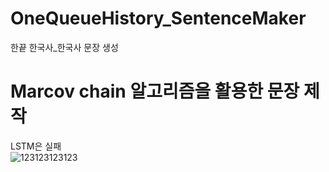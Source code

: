 # OneQueueHistory_SentenceMaker
한끝 한국사_한국사 문장 생성

# Marcov chain 알고리즘을 활용한 문장 제작
LSTM은 실패<br>
![123123123123](https://user-images.githubusercontent.com/51351974/84655088-4ac42d00-af4b-11ea-9be1-1d3d489557a6.jpg)

